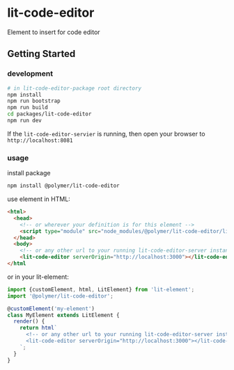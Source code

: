 # lit-code-editor
Element to insert for code editor

## Getting Started
### development
```sh
# in lit-code-editor-package root directory
npm install
npm run bootstrap
npm run build
cd packages/lit-code-editor
npm run dev
```

If the `lit-code-editor-servier` is running, then open your browser to
`http://localhost:8081`

### usage
install package
```sh
npm install @polymer/lit-code-editor
```
use element in HTML:
```html
<html>
  <head>
    <!-- or wherever your definition is for this element -->
    <script type="module" src="node_modules/@polymer/lit-code-editor/lib/lit-code-editor.js"></script>
  </head>
  <body>
    <!-- or any other url to your running lit-code-editor-server instance -->
    <lit-code-editor serverOrigin="http://localhost:3000"></lit-code-editor>
</html
```
or in your lit-element:
```ts
import {customElement, html, LitElement} from 'lit-element';
import '@polymer/lit-code-editor';

@customElement('my-element')
class MyElement extends LitElement {
  render() {
    return html`
      <!-- or any other url to your running lit-code-editor-server instance -->
      <lit-code-editor serverOrigin="http://localhost:3000"></lit-code-editor>
    `;
  }
}
```